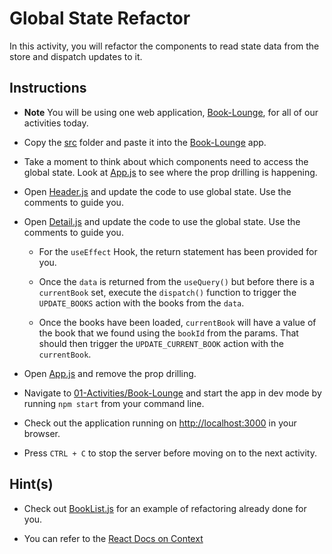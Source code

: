 # Global State Refactor

In this activity, you will refactor the components to read state data from the store and dispatch updates to it. 

## Instructions

* **Note** You will be using one web application, [Book-Lounge](../Book-Lounge), for all of our activities today.

* Copy the [src](Unsolved/src) folder and paste it into the [Book-Lounge](../Book-Lounge) app. 

* Take a moment to think about which components need to access the global state. Look at [App.js](../Book-Lounge/client/src/App.js) to see where the prop drilling is happening.

* Open [Header.js](../Book-Lounge/client/src/components/Header.js) and update the code to use global state. Use the comments to guide you.

* Open [Detail.js](../Book-Lounge/client/src/pages/Detail.js) and update the code to use the global state. Use the comments to guide you.

  * For the `useEffect` Hook, the return statement has been provided for you.
  
  * Once the `data` is returned from the `useQuery()` but before there is a `currentBook` set, execute the `dispatch()` function to trigger the `UPDATE_BOOKS` action with the books from the `data`. 

  * Once the books have been loaded, `currentBook` will have a value of the book that we found using the `bookId` from the params. That should then trigger the `UPDATE_CURRENT_BOOK` action with the `currentBook`.

* Open [App.js](../Book-Lounge/client/src/App.js) and remove the prop drilling.

* Navigate to [01-Activities/Book-Lounge](../Book-Lounge) and start the app in dev mode by running `npm start` from your command line.

* Check out the application running on <http://localhost:3000> in your browser. 

* Press `CTRL + C` to stop the server before moving on to the next activity.

## Hint(s)

* Check out [BookList.js](../Book-Lounge/client/src/pages/BookList.js) for an example of refactoring already done for you.

* You can refer to the [React Docs on Context](https://reactjs.org/docs/context.html)
